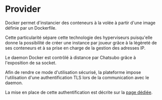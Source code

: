# Provider

Docker permet d'instancier des conteneurs à la volée à partir d'une image définie par un Dockerfile.

Cette particularité sépare cette technologie des hyperviseurs puisqu'elle donne la possibilité de créer une instance par joueur grâce à la légèreté de ses conteneurs et à sa prise en charge de la gestion des adresses IP. 

Le daemon Docker est contrôlé à distance par Chatsubo grâce à l'exposition de sa socket. 

Afin de rendre ce mode d'utilisation sécurisé, la plateforme impose l'utilisation d'une authentification TLS lors de la communication avec le daemon.

La mise en place de cette authentification est décrite sur la <a href="/docs/Providers/Docker/installation">page dédiée</a>.